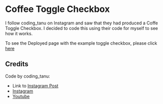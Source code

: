 # Coffee Toggle Checkbox

I follow coding_tanu on Instagram and saw that they had produced a Coffe Toggle Checkbox. I decided to code this using their code for myself to see how it works.

To see the Deployed page with the example toggle checkbox, please click [here](https://andrewh1188.github.io/coffee-toggle-checkbox/)

## Credits
Code by coding_tanu:  
* Link to [Instagram Post](https://www.instagram.com/p/C0yuySnvE1z/?igsh=OHlva2tzejFjNHEz)
* [Instagram](https://www.instagram.com/coding_tanu/)
* [Youtube](https://www.youtube.com/@coding_tanu)